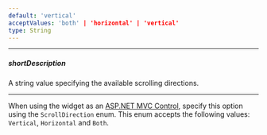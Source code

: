 ```yaml
---
default: 'vertical'
acceptValues: 'both' | 'horizontal' | 'vertical'
type: String
---
```

---
##### shortDescription
A string value specifying the available scrolling directions.

---
When using the widget as an [ASP.NET MVC Control](/concepts/35%20ASP.NET%20MVC%20Controls/20%20Fundamentals '/Documentation/Guide/ASP.NET_MVC_Controls/Fundamentals/'), specify this option using the `ScrollDirection` enum. This enum accepts the following values: `Vertical`, `Horizontal` and `Both`.